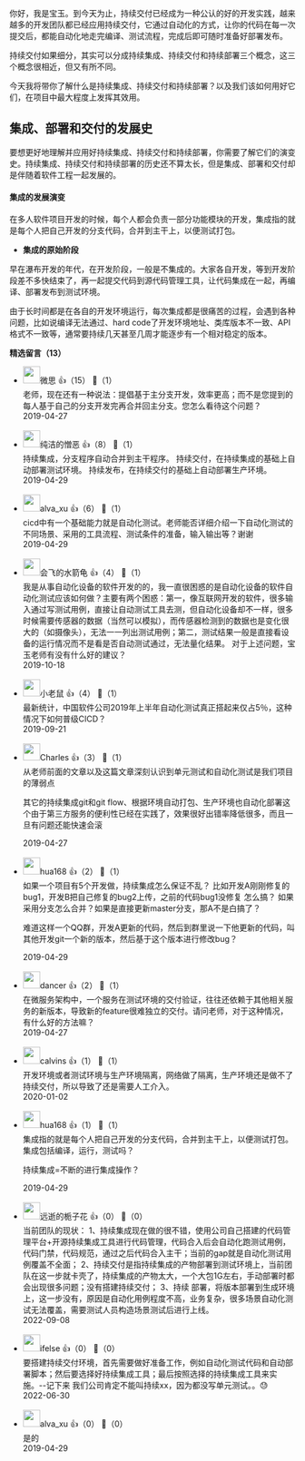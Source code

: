 你好，我是宝玉。到今天为止，持续交付已经成为一种公认的好的开发实践，越来越多的开发团队都已经应用持续交付，它通过自动化的方式，让你的代码在每一次提交后，都能自动化地走完编译、测试流程，完成后即可随时准备好部署发布。

持续交付如果细分，其实可以分成持续集成、持续交付和持续部署三个概念，这三个概念很相近，但又有所不同。

今天我将带你了解什么是持续集成、持续交付和持续部署？以及我们该如何用好它们，在项目中最大程度上发挥其效用。

## 集成、部署和交付的发展史

要想更好地理解并应用好持续集成、持续交付和持续部署，你需要了解它们的演变史。持续集成、持续交付和持续部署的历史还不算太长，但是集成、部署和交付却是伴随着软件工程一起发展的。

#### 集成的发展演变

在多人软件项目开发的时候，每个人都会负责一部分功能模块的开发，集成指的就是每个人把自己开发的分支代码，合并到主干上，以便测试打包。

- **集成的原始阶段**

早在瀑布开发的年代，在开发阶段，一般是不集成的。大家各自开发，等到开发阶段差不多快结束了，再一起提交代码到源代码管理工具，让代码集成在一起，再编译、部署发布到测试环境。

由于长时间都是在各自的开发环境运行，每次集成都是很痛苦的过程，会遇到各种问题，比如说编译无法通过、hard code了开发环境地址、类库版本不一致、API格式不一致等，通常要持续几天甚至几周才能逐步有一个相对稳定的版本。
<div><strong>精选留言（13）</strong></div><ul>
<li><img src="https://static001.geekbang.org/account/avatar/00/0f/53/3d/1189e48a.jpg" width="30px"><span>微思</span> 👍（15） 💬（1）<div>老师，现在还有一种说法：提倡基于主分支开发，效率更高；而不是您提到的每人基于自己的分支开发完再合并回主分支。您怎么看待这个问题？</div>2019-04-27</li><br/><li><img src="https://static001.geekbang.org/account/avatar/00/11/40/10/b6bf3c3c.jpg" width="30px"><span>纯洁的憎恶</span> 👍（8） 💬（1）<div>持续集成，分支程序自动合并到主干程序。
持续交付，在持续集成的基础上自动部署测试环境。
持续发布，在持续交付的基础上自动部署生产环境。</div>2019-04-29</li><br/><li><img src="http://thirdwx.qlogo.cn/mmopen/vi_32/Q0j4TwGTfTLPxmcBiaXpTjuyicHJJwVECstJPyHJj8ZMOEdjz5N3rQzTkR4vTF3bpNXLm4MftPNFPI6ibsVRN5FbA/132" width="30px"><span>alva_xu</span> 👍（6） 💬（1）<div>cicd中有一个基础能力就是自动化测试。老师能否详细介绍一下自动化测试的不同场景、采用的工具流程、测试条件的准备，输入输出等？谢谢</div>2019-04-29</li><br/><li><img src="https://static001.geekbang.org/account/avatar/00/19/8f/64/1c1792e7.jpg" width="30px"><span>会飞的水箭龟</span> 👍（4） 💬（1）<div>我是从事自动化设备的软件开发的的，我一直很困惑的是自动化设备的软件自动化测试应该如何做？主要有两个困惑：第一，像互联网开发的软件，很多输入通过写测试用例，直接让自动测试工具去测，但自动化设备却不一样，很多时候需要传感器的数据（当然可以模拟），而传感器检测到的数据也是变化很大的（如摄像头），无法一一列出测试用例；第二，测试结果一般是直接看设备的运行情况而不是看是否自动测试通过，无法量化结果。
对于上述问题，宝玉老师有没有什么好的建议？</div>2019-10-18</li><br/><li><img src="https://static001.geekbang.org/account/avatar/00/13/2f/f4/2dede51a.jpg" width="30px"><span>小老鼠</span> 👍（4） 💬（1）<div>最新统计，中国软件公司2019年上半年自动化测试真正搭起来仅占5％，这种情况下如何普级CICD？</div>2019-09-21</li><br/><li><img src="https://static001.geekbang.org/account/avatar/00/0f/47/c2/e9fa4cf6.jpg" width="30px"><span>Charles</span> 👍（3） 💬（1）<div>从老师前面的文章以及这篇文章深刻认识到单元测试和自动化测试是我们项目的薄弱点

其它的持续集成git和git flow、根据环境自动打包、生产环境也自动化部署这个由于第三方服务的便利性已经在实践了，效果很好出错率降低很多，而且一旦有问题还能快速会滚</div>2019-04-27</li><br/><li><img src="https://static001.geekbang.org/account/avatar/00/10/41/27/3ff1a1d6.jpg" width="30px"><span>hua168</span> 👍（2） 💬（1）<div>如果一个项目有5个开发做，持续集成怎么保证不乱？
比如开发A刚刚修复的bug1，开发B把自己修复的bug2上传，之前的代码bug1没修复
怎么搞？
如果采用分支怎么合并？如果是直接更新master分支，那A不是白搞了？

难道这样一个QQ群，开发A更新的代码，然后到群里说一下他更新的代码，叫其他开发git一个新的版本，然后基于这个版本进行修改bug？</div>2019-04-29</li><br/><li><img src="https://static001.geekbang.org/account/avatar/00/0f/8c/9c/d48473ab.jpg" width="30px"><span>dancer</span> 👍（2） 💬（1）<div>在微服务架构中，一个服务在测试环境的交付验证，往往还依赖于其他相关服务的新版本，导致新的feature很难独立的交付。请问老师，对于这种情况，有什么好的方法嘛？</div>2019-04-27</li><br/><li><img src="https://thirdwx.qlogo.cn/mmopen/vi_32/m2baiaoDn4II6piarRCeVK4JGah8gzF0m9J6r35xDTEMUUaUrzf23jhRa0aicTeUXDv29ZkicicaI44Fhfn6NrSeHiaQ/132" width="30px"><span>calvins</span> 👍（1） 💬（1）<div>开发环境或者测试环境与生产环境隔离，网络做了隔离，生产环境还是做不了持续交付，所以导致了还是需要人工介入。</div>2020-01-02</li><br/><li><img src="https://static001.geekbang.org/account/avatar/00/10/41/27/3ff1a1d6.jpg" width="30px"><span>hua168</span> 👍（1） 💬（1）<div>集成指的就是每个人把自己开发的分支代码，合并到主干上，以便测试打包。
集成包括编译，运行，测试吗？

持续集成=不断的进行集成操作？</div>2019-04-29</li><br/><li><img src="https://static001.geekbang.org/account/avatar/00/18/8b/a7/b6471f02.jpg" width="30px"><span>远逝的栀子花</span> 👍（0） 💬（0）<div>当前团队的现状：
1、持续集成现在做的很不错，使用公司自己搭建的代码管理平台+开源持续集成工具进行代码管理，代码合入后会自动化跑测试用例，代码门禁，代码规范，通过之后代码合入主干；当前的gap就是自动化测试用例覆盖不全面；
2、持续交付是指持续集成的产物部署到测试环境上，当前团队在这一步就卡壳了，持续集成的产物太大，一个大包1G左右，手动部署时都会出现很多问题；没有搭建持续交付；
3、持续 部署，将版本部署到生成环境上，这一步没有，原因是自动化用例程度不高，业务复杂，很多场景自动化测试无法覆盖，需要测试人员构造场景测试后进行上线。</div>2022-09-08</li><br/><li><img src="https://static001.geekbang.org/account/avatar/00/26/eb/d7/90391376.jpg" width="30px"><span>ifelse</span> 👍（0） 💬（0）<div>要搭建持续交付环境，首先需要做好准备工作，例如自动化测试代码和自动部署脚本；然后要选择好持续集成工具；最后按照选择的持续集成工具来实施。--记下来
我们公司肯定不能叫持续xx，因为都没写单元测试。。😓</div>2022-06-30</li><br/><li><img src="http://thirdwx.qlogo.cn/mmopen/vi_32/Q0j4TwGTfTLPxmcBiaXpTjuyicHJJwVECstJPyHJj8ZMOEdjz5N3rQzTkR4vTF3bpNXLm4MftPNFPI6ibsVRN5FbA/132" width="30px"><span>alva_xu</span> 👍（0） 💬（0）<div>是的</div>2019-04-29</li><br/>
</ul>